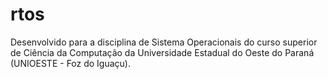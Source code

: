 # rtos
Desenvolvido para a disciplina de Sistema Operacionais do curso superior de Ciência da Computação da Universidade Estadual do Oeste do Paraná (UNIOESTE - Foz do Iguaçu).
